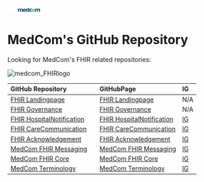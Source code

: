 ![medcom_logo_2015](https://github.com/medcomdk/.github/blob/6b9682ef913d17cd381d7f1394091916c4a9affb/profile/medcom_logo_2015_avatar.png "MedCom")

# MedCom's GitHub Repository

Looking for MedCom's FHIR related repositories:

![medcom_FHIRlogo](https://medcomdk.github.io/MedComLandingPage/medcom+fhir-logo.png "MedCom FHIR")

|GitHub Repository||GitHubPage|IG|
|:---|:---|:---|:---|
| [FHIR Landingpage](https://github.com/medcomdk/MedComLandingPage)|| [FHIR Landingpage](https://medcomdk.github.io/MedComLandingPage/)| N/A |
| [FHIR Governance](https://github.com/medcomdk/MedCom-FHIR-Communication)|| [FHIR Governance](https://medcomdk.github.io/MedCom-FHIR-Communication)| N/A |
| [FHIR HospitalNotification](https://github.com/medcomdk/dk-medcom-hospitalnotification)|| [FHIR HospitalNotification](https://medcomdk.github.io/dk-medcom-hospitalnotification/)|[IG](https://build.fhir.org/ig/medcomdk/dk-medcom-hospitalnotification/)|
| [FHIR CareCommunication](https://github.com/medcomdk/dk-medcom-carecommunication)|| [FHIR CareCommunication](https://medcomdk.github.io/dk-medcom-carecommunication/)|[IG](https://build.fhir.org/ig/medcomdk/dk-medcom-carecommunication/)|
| [FHIR Acknowledgement](https://github.com/medcomdk/dk-medcom-acknowledgement)|| [FHIR Acknowledgement](https://medcomdk.github.io/dk-medcom-acknowledgement/)|[IG](https://build.fhir.org/ig/medcomdk/dk-medcom-acknowledgement/)|
| [MedCom FHIR Messaging](https://github.com/medcomdk/dk-medcom-messaging)|| [MedCom FHIR Messaging](https://medcomdk.github.io/dk-medcom-messaging/)|[IG](https://build.fhir.org/ig/medcomdk/dk-medcom-messaging/)|
| [MedCom FHIR Core](https://github.com/medcomdk/dk-medcom-core)|| [MedCom FHIR Core](https://medcomdk.github.io/dk-medcom-core/)|[IG](https://build.fhir.org/ig/medcomdk/dk-medcom-core/)|
| [MedCom Terminology](https://github.com/medcomdk/dk-medcom-terminology)|| [MedCom Terminology](https://medcomdk.github.io/dk-medcom-terminology/)|[IG](https://build.fhir.org/ig/medcomdk/dk-medcom-terminology/)|
